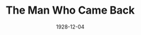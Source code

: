 ---
title: The Man Who Came Back
date: 1928-12-04
closing_date: 1928-12-05
layout: productions
featured_image: 
image_caption:
image_credit:
playbill:
category:
Theatre: Theatre Jacksonville
cast:
  Olive: Agnes Towers
  2nd Girl: Dorothy Tracy
  Capt. Gallon: Douglas Haygood
  Henry Potter: E.S. Beauchamp-Nobbs
  Sam Shew Sing: Ed Goodman
  Mrs. Isabel Gaynes: Helen McCants
  Tom Potter: Isaac Peiser
  Tommy: Harry Lewis
  Marcelle: Marguerite Chiasson
  Binskie: Morris Diamond
  Capt. Trevelan: P.R. Greenfield
  Reisling: Tom Cashen
  Griggs: Fred Boston
  Gibson: George W. Simmons
  Waiter: J.F. Bryan
  1st Girl: Jerry McClellan
  Crowd:
    - Eugene LeaMond
    - Gertrude Smith
    - Kingston Newman
    - Margaret Haygood
    - Olivia Fitzgerald
    - Ralph Cooper
    - Stuart Cavanagh
crew:
  Director: Paul Stuart Buchanan
understudies:
orchestra:
external_links:
---